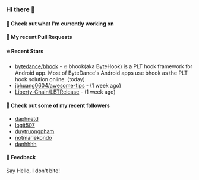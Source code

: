 ### Hi there 👋

#### 👷 Check out what I'm currently working on

#### 🔨 My recent Pull Requests


#### ⭐ Recent Stars

- [bytedance/bhook](https://github.com/bytedance/bhook) - 🔥 bhook(aka ByteHook) is a PLT hook framework for Android app. Most of ByteDance&#39;s Android apps use bhook as the PLT hook solution online. (today)
- [jbhuang0604/awesome-tips](https://github.com/jbhuang0604/awesome-tips) -  (1 week ago)
- [Liberty-Chain/LBTRelease](https://github.com/Liberty-Chain/LBTRelease) -  (1 week ago)

#### 👯 Check out some of my recent followers

- [daphnetd](https://github.com/daphnetd)
- [logit507](https://github.com/logit507)
- [duytruongpham](https://github.com/duytruongpham)
- [notmariekondo](https://github.com/notmariekondo)
- [danhhhh](https://github.com/danhhhh)

#### 💬 Feedback

Say Hello, I don't bite!